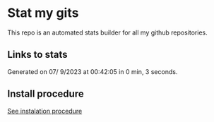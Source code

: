 # Stat my gits

This repo is an automated stats builder for all my github repositories.

## Links to stats


Generated on 07/ 9/2023 at 00:42:05 in 0 min, 3 seconds.

## Install procedure

[See instalation procedure](./src/install.md)
